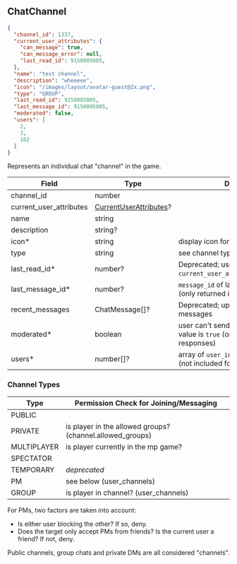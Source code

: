 ## ChatChannel
```json
{
  "channel_id": 1337,
  "current_user_attributes": {
    "can_message": true,
    "can_message_error": null,
    "last_read_id": 9150005005,
  },
  "name": "test channel",
  "description": "wheeeee",
  "icon": "/images/layout/avatar-guest@2x.png",
  "type": "GROUP",
  "last_read_id": 9150005005,
  "last_message_id": 9150005005,
  "moderated": false,
  "users": [
    2,
    3,
    102
  ]
}
```

Represents an individual chat "channel" in the game.

Field                   | Type                                             | Description
----------------------- | ------------------------------------------------ | ------------------
channel_id              | number                                           | |
current_user_attributes | [CurrentUserAttributes](#currentuserattributes)? | | only present on some responses
name                    | string                                           | |
description             | string?                                          | |
icon*                   | string                                           | display icon for the channel
type                    | string                                           | see channel types below
last_read_id*           | number?                                          | Deprecated; use `current_user_attributes.last_read_id`.
last_message_id*        | number?                                          | `message_id` of last known message (only returned in presence responses)
recent_messages         | ChatMessage[]?                                   | Deprecated; up to 50 most recent messages
moderated*              | boolean                                          | user can't send message when the value is `true` (only returned in presence responses)
users*                  | number[]?                                        | array of `user_id` that are in the channel (not included for `PUBLIC` channels)

### Channel Types

Type        | Permission Check for Joining/Messaging
----------- | -----------------------------------------------------
PUBLIC      | |
PRIVATE     | is player in the allowed groups? (channel.allowed_groups)
MULTIPLAYER | is player currently in the mp game?
SPECTATOR   | |
TEMPORARY   | _deprecated_
PM          | see below (user_channels)
GROUP       | is player in channel? (user_channels)

For PMs, two factors are taken into account:

- Is either user blocking the other? If so, deny.
- Does the target only accept PMs from friends? Is the current user a friend? If not, deny.

<aside class="notice">
Public channels, group chats and private DMs are all considered "channels".
</aside>
